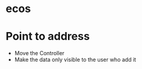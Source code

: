 # ecos
# Point to address
- Move the Controller
- Make the data only visible to the user who add it
